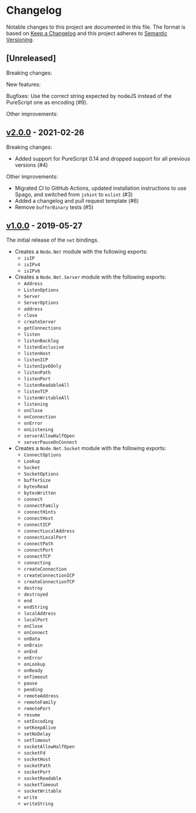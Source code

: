 # Changelog

Notable changes to this project are documented in this file. The format is based on [Keep a Changelog](https://keepachangelog.com/en/1.0.0/) and this project adheres to [Semantic Versioning](https://semver.org/spec/v2.0.0.html).

## [Unreleased]

Breaking changes:

New features:

Bugfixes:
Use the correct string expected by nodeJS instead of the PureScript one as encoding (#9).

Other improvements:

## [v2.0.0](https://github.com/purescript-node/purescript-node-net/releases/tag/v2.0.0) - 2021-02-26

Breaking changes:
  - Added support for PureScript 0.14 and dropped support for all previous versions (#4)

Other improvements:
  - Migrated CI to GitHub Actions, updated installation instructions to use Spago, and switched from `jshint` to `eslint` (#3)
  - Added a changelog and pull request template (#6)
  - Remove `bufferBinary` tests (#5)

## [v1.0.0](https://github.com/purescript-node/purescript-node-net/releases/tag/v1.0.0) - 2019-05-27

The initial release of the `net` bindings.

* Creates a `Node.Net` module with the following exports:
    * `isIP`
    * `isIPv4`
    * `isIPv6`
* Creates a `Node.Net.Server` module with the following exports:
    * `Address`
    * `ListenOptions`
    * `Server`
    * `ServerOptions`
    * `address`
    * `close`
    * `createServer`
    * `getConnections`
    * `listen`
    * `listenBacklog`
    * `listenExclusive`
    * `listenHost`
    * `listenICP`
    * `listenIpv6Only`
    * `listenPath`
    * `listenPort`
    * `listenReadableAll`
    * `listenTCP`
    * `listenWritableAll`
    * `listening`
    * `onClose`
    * `onConnection`
    * `onError`
    * `onListening`
    * `serverAllowHalfOpen`
    * `serverPauseOnConnect`
* Creates a `Node.Net.Socket` module with the following exports:
    * `ConnectOptions`
    * `Lookup`
    * `Socket`
    * `SocketOptions`
    * `bufferSize`
    * `bytesRead`
    * `bytesWritten`
    * `connect`
    * `connectFamily`
    * `connectHints`
    * `connectHost`
    * `connectICP`
    * `connectLocalAddress`
    * `connectLocalPort`
    * `connectPath`
    * `connectPort`
    * `connectTCP`
    * `connecting`
    * `createConnection`
    * `createConnectionICP`
    * `createConnectionTCP`
    * `destroy`
    * `destroyed`
    * `end`
    * `endString`
    * `localAddress`
    * `localPort`
    * `onClose`
    * `onConnect`
    * `onData`
    * `onDrain`
    * `onEnd`
    * `onError`
    * `onLookup`
    * `onReady`
    * `onTimeout`
    * `pause`
    * `pending`
    * `remoteAddress`
    * `remoteFamily`
    * `remotePort`
    * `resume`
    * `setEncoding`
    * `setKeepAlive`
    * `setNoDelay`
    * `setTimeout`
    * `socketAllowHalfOpen`
    * `socketFd`
    * `socketHost`
    * `socketPath`
    * `socketPort`
    * `socketReadable`
    * `socketTimeout`
    * `socketWritable`
    * `write`
    * `writeString`

